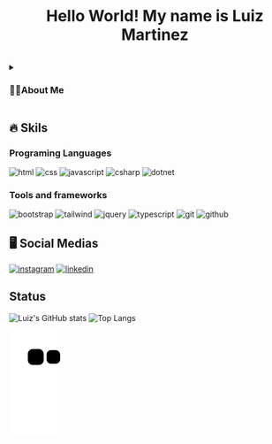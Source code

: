 <div id="user-content-toc">
  <ul align="center">
    <summary><h1 style="display: inline-block">Hello World! My name is Luiz Martinez</h1></summary>
</div>
    
<details>
  <summary><h3>👨‍💻About Me</h3></summary>

  - 💬 Hello! My name is Luiz, I’m 19 years old, and I’m currently studying Software Engineering. I'm in my third semester at university. I've been passionate about software development, and I’ve dedicated myself to studying beyond the university curriculum. I’ve taken some online courses on platforms like Alura, Rocketseat, and Udemy, which helped me deepen my understanding of different programming languages, tools, and frameworks.

  - ⚡ In terms of professional experience, I started my career as a young apprentice at SENAI, working as an electromechanical operator. Although it was a technical position, it gave me a solid foundation in mechanics, problem-solving, and how to work efficiently in a structured environment. After completing the fundamentals in that area, I decided to move toward my real passion—technology and development.

  - 🌱 So I transitioned into a support role at a company called Bergamin & Cia, where I’m currently working as an intern. My responsibilities there include technical support, system testing, and occasionally helping with software development tasks. This role has been a great learning experience and has helped me improve both my technical and interpersonal skills.
</details>


## 🔥 Skils

### Programing Languages

![html]
![css]
![javascript]
![csharp]
![dotnet]

### Tools and frameworks

![bootstrap]
![tailwind]
![jquery]
![typescript]
![git]
![github]


## 🖥️ Social Medias

[![instagram][instagram]](https://www.instagram.com/luiz.m.04/#)
[![linkedin][linkedin]](https://www.linkedin.com/in/luiz-martinez-142162320/)


## Status

![Luiz's GitHub stats](https://github-readme-stats.vercel.app/api?username=luizmartinez4&show_icons=true&theme=tokyonight)
![Top Langs](https://github-readme-stats.vercel.app/api/top-langs/?username=luizmartinez4&layout=compact&theme=tokyonight)


![Snake animation](https://github.com/luizmartinez4/luizmartinez4/blob/output/github-contribution-grid-snake.svg)


<!-- Badges -->
[html]: https://img.shields.io/badge/HTML5-E34F26?logo=html5&logoColor=fff&style=for-the-badge
[css]: https://img.shields.io/badge/CSS3-1572B6?logo=css3&logoColor=fff&style=for-the-badge
[javascript]: https://img.shields.io/badge/JavaScript-F7DF1E?logo=javascript&logoColor=000&style=for-the-badge
[dotnet]: https://img.shields.io/badge/.NET-512BD4?logo=dotnet&logoColor=fff&style=for-the-badge
[csharp]: https://img.shields.io/badge/C%23-239120?logo=c-sharp&logoColor=fff&style=for-the-badge

[bootstrap]: https://img.shields.io/badge/Bootstrap-7952B3?logo=bootstrap&logoColor=fff&style=for-the-badge
[tailwind]: https://img.shields.io/badge/Tailwind%20CSS-06B6D4?logo=tailwindcss&logoColor=fff&style=for-the-badge
[jquery]: https://img.shields.io/badge/jQuery-0769AD?logo=jquery&logoColor=fff&style=for-the-badge
[typescript]: https://img.shields.io/badge/TypeScript-3178C6?logo=typescript&logoColor=fff&style=for-the-badge
[git]: https://img.shields.io/badge/Git-F05032?logo=git&logoColor=fff&style=for-the-badge
[github]: https://img.shields.io/badge/GitHub-181717?logo=github&logoColor=fff&style=for-the-badge

[instagram]: https://img.shields.io/badge/Instagram-FF0069?logo=instagram&logoColor=fff&style=for-the-badge
[linkedin]: https://img.shields.io/badge/LinkedIn-0A66C2?logo=linkedin&logoColor=fff&style=for-the-badge
